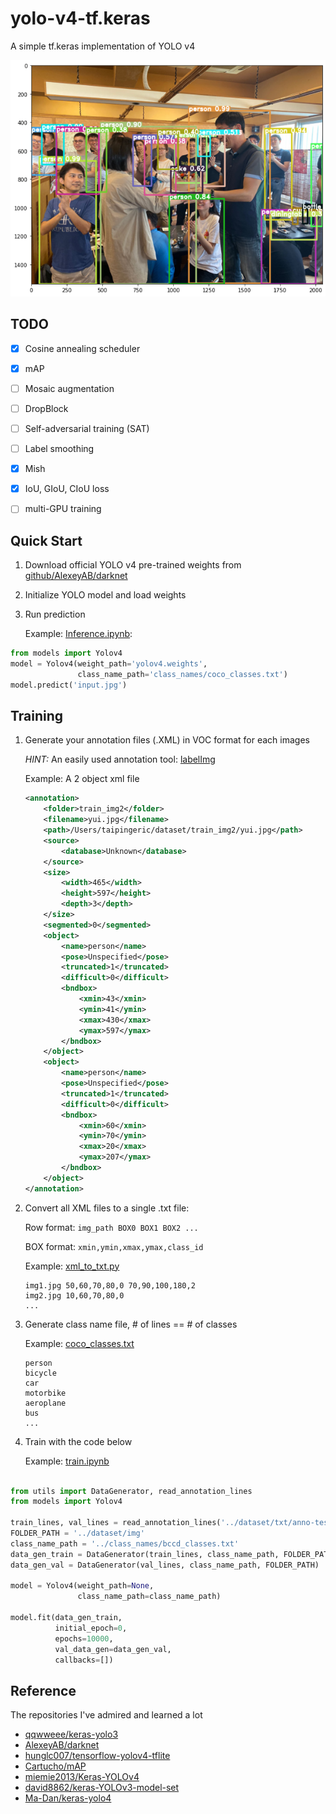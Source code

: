# yolo-v4-tf.keras
A simple tf.keras implementation of YOLO v4

![asset/pred.png](asset/pred.png)

## TODO

- [X] Cosine annealing scheduler
- [X] mAP
- [ ] Mosaic augmentation
- [ ] DropBlock
- [ ] Self-adversarial training (SAT)
- [ ] Label smoothing
- [X] Mish
- [X] IoU, GIoU, CIoU loss 
- [ ] multi-GPU training


## Quick Start

1. Download official YOLO v4 pre-trained weights from [github/AlexeyAB/darknet](https://drive.google.com/open?id=1cewMfusmPjYWbrnuJRuKhPMwRe_b9PaT)
2. Initialize YOLO model and load weights
3. Run prediction

    Example: [Inference.ipynb](notebook/Inference.ipynb):
```python
from models import Yolov4
model = Yolov4(weight_path='yolov4.weights', 
               class_name_path='class_names/coco_classes.txt')
model.predict('input.jpg')
```
    
## Training

1. Generate your annotation files (.XML) in VOC format for each images

    *HINT:* An easily used annotation tool: [labelImg](https://github.com/tzutalin/labelImg)
    
    Example: A 2 object xml file
    ```xml
    <annotation>
        <folder>train_img2</folder>
        <filename>yui.jpg</filename>
        <path>/Users/taipingeric/dataset/train_img2/yui.jpg</path>
        <source>
            <database>Unknown</database>
        </source>
        <size>
            <width>465</width>
            <height>597</height>
            <depth>3</depth>
        </size>
        <segmented>0</segmented>
        <object>
            <name>person</name>
            <pose>Unspecified</pose>
            <truncated>1</truncated>
            <difficult>0</difficult>
            <bndbox>
                <xmin>43</xmin>
                <ymin>41</ymin>
                <xmax>430</xmax>
                <ymax>597</ymax>
            </bndbox>
        </object>
        <object>
            <name>person</name>
            <pose>Unspecified</pose>
            <truncated>1</truncated>
            <difficult>0</difficult>
            <bndbox>
                <xmin>60</xmin>
                <ymin>70</ymin>
                <xmax>20</xmax>
                <ymax>207</ymax>
            </bndbox>
        </object>
    </annotation>
    
    ```

2. Convert all XML files to a single .txt file: 

    Row format: `img_path BOX0 BOX1 BOX2 ...`
    
    BOX format: `xmin,ymin,xmax,ymax,class_id`
    
    Example: [xml_to_txt.py](xml_to_txt.py)
    ```
    img1.jpg 50,60,70,80,0 70,90,100,180,2
    img2.jpg 10,60,70,80,0
    ...
    ``` 

3. Generate class name file, # of lines == # of classes

    Example: [coco_classes.txt](class_names/coco_classes.txt)
    ```
    person
    bicycle
    car
    motorbike
    aeroplane
    bus
    ...
    ```
4. Train with the code below
    
    Example: [train.ipynb](notebook/train.ipynb)
```python

from utils import DataGenerator, read_annotation_lines
from models import Yolov4

train_lines, val_lines = read_annotation_lines('../dataset/txt/anno-test.txt', test_size=0.1)
FOLDER_PATH = '../dataset/img'
class_name_path = '../class_names/bccd_classes.txt'
data_gen_train = DataGenerator(train_lines, class_name_path, FOLDER_PATH)
data_gen_val = DataGenerator(val_lines, class_name_path, FOLDER_PATH)

model = Yolov4(weight_path=None, 
               class_name_path=class_name_path)

model.fit(data_gen_train, 
          initial_epoch=0,
          epochs=10000, 
          val_data_gen=data_gen_val,
          callbacks=[])

```
   
## Reference

The repositories I've admired and learned a lot

* [qqwweee/keras-yolo3](https://github.com/qqwweee/keras-yolo3)
* [AlexeyAB/darknet](https://github.com/AlexeyAB/darknet)
* [hunglc007/tensorflow-yolov4-tflite](https://github.com/hunglc007/tensorflow-yolov4-tflite)
* [Cartucho/mAP](https://github.com/Cartucho/mAP)
* [miemie2013/Keras-YOLOv4](https://github.com/miemie2013/Keras-YOLOv4)
* [david8862/keras-YOLOv3-model-set](https://github.com/david8862/keras-YOLOv3-model-set)
* [Ma-Dan/keras-yolo4](https://github.com/Ma-Dan/keras-yolo4)
